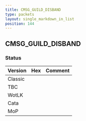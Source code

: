 ```yaml
---
title: CMSG_GUILD_DISBAND
type: packets
layout: single_markdown_in_list
position: 144
---
```


## CMSG_GUILD_DISBAND

### Status

Version | Hex | Comment
---------- | ---------- | ---------- 
Classic |  |  
TBC |  |  
WotLK |  |  
Cata |  |  
MoP |  |  